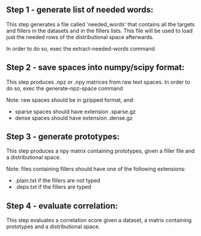 ## Step 1 - generate list of needed words:

This step generates a file called 'needed_words' that contains all the targets
and fillers in the datasets and in the fillers lists.
This file will be used to load just the needed rows of the distributional space
afterwards.

In order to do so, exec the extract-needed-words command


## Step 2 - save spaces into numpy/scipy format:

This step produces .npz or .npy matrices from raw text spaces.
In order to do so, exec the generate-npz-space command

Note: raw spaces should be in gzipped format, and:
* sparse spaces should have extension .sparse.gz
* dense spaces should have extension .dense.gz


## Step 3 - generate prototypes:

This step produces a npy matrix containing prototypes, given a filler file and
a distributional space.

Note: files containing fillers should have one of the following extensions:
* .plain.txt if the fillers are not typed
* .deps.txt if the fillers are typed

## Step 4 - evaluate correlation:

This step evaluates a correlation score given a dataset, a matrix containing
prototypes and a distributional space.
